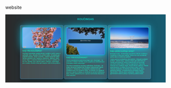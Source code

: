 <dl>
<p>website</p>
</dl>


<p align="left">
  <img src="https://github.com/wordsguy/website/blob/main/static/example.jpg" width="950" title="website">
  
</p>
